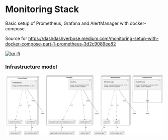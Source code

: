 # Monitoring Stack

Basic setup of Prometheus, Grafana and AlertManager with docker-compose.

Source for https://dashdashverbose.medium.com/monitoring-setup-with-docker-compose-part-1-prometheus-3d2c9089ee82


[![ko-fi](https://ko-fi.com/img/githubbutton_sm.svg)](https://ko-fi.com/Y8Y1EKYJI)


### Infrastructure model

![Infrastructure model](.infragenie/infrastructure_model.png)